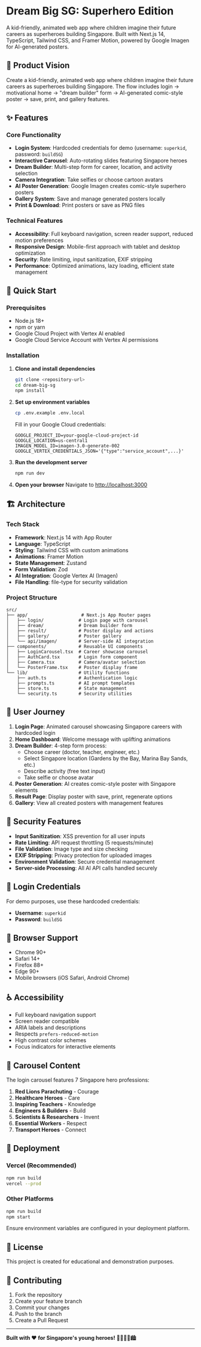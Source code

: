 # Dream Big SG: Superhero Edition

A kid-friendly, animated web app where children imagine their future careers as superheroes building Singapore. Built with Next.js 14, TypeScript, Tailwind CSS, and Framer Motion, powered by Google Imagen for AI-generated posters.

## 🎯 Product Vision

Create a kid-friendly, animated web app where children imagine their future careers as superheroes building Singapore. The flow includes login → motivational home → "dream builder" form → AI-generated comic-style poster → save, print, and gallery features.

## ✨ Features

### Core Functionality
- **Login System**: Hardcoded credentials for demo (username: `superkid`, password: `buildSG`)
- **Interactive Carousel**: Auto-rotating slides featuring Singapore heroes
- **Dream Builder**: Multi-step form for career, location, and activity selection
- **Camera Integration**: Take selfies or choose cartoon avatars
- **AI Poster Generation**: Google Imagen creates comic-style superhero posters
- **Gallery System**: Save and manage generated posters locally
- **Print & Download**: Print posters or save as PNG files

### Technical Features
- **Accessibility**: Full keyboard navigation, screen reader support, reduced motion preferences
- **Responsive Design**: Mobile-first approach with tablet and desktop optimization
- **Security**: Rate limiting, input sanitization, EXIF stripping
- **Performance**: Optimized animations, lazy loading, efficient state management

## 🚀 Quick Start

### Prerequisites
- Node.js 18+ 
- npm or yarn
- Google Cloud Project with Vertex AI enabled
- Google Cloud Service Account with Vertex AI permissions

### Installation

1. **Clone and install dependencies**
   ```bash
   git clone <repository-url>
   cd dream-big-sg
   npm install
   ```

2. **Set up environment variables**
   ```bash
   cp .env.example .env.local
   ```
   
   Fill in your Google Cloud credentials:
   ```env
   GOOGLE_PROJECT_ID=your-google-cloud-project-id
   GOOGLE_LOCATION=us-central1
   IMAGEN_MODEL_ID=imagen-3.0-generate-002
   GOOGLE_VERTEX_CREDENTIALS_JSON='{"type":"service_account",...}'
   ```

3. **Run the development server**
   ```bash
   npm run dev
   ```

4. **Open your browser**
   Navigate to [http://localhost:3000](http://localhost:3000)

## 🏗️ Architecture

### Tech Stack
- **Framework**: Next.js 14 with App Router
- **Language**: TypeScript
- **Styling**: Tailwind CSS with custom animations
- **Animations**: Framer Motion
- **State Management**: Zustand
- **Form Validation**: Zod
- **AI Integration**: Google Vertex AI (Imagen)
- **File Handling**: file-type for security validation

### Project Structure
```
src/
├── app/                    # Next.js App Router pages
│   ├── login/             # Login page with carousel
│   ├── dream/             # Dream builder form
│   ├── result/            # Poster display and actions
│   ├── gallery/           # Poster gallery
│   └── api/imagen/        # Server-side AI integration
├── components/            # Reusable UI components
│   ├── LoginCarousel.tsx  # Career showcase carousel
│   ├── AuthCard.tsx       # Login form component
│   ├── Camera.tsx         # Camera/avatar selection
│   └── PosterFrame.tsx    # Poster display frame
└── lib/                   # Utility functions
    ├── auth.ts            # Authentication logic
    ├── prompts.ts         # AI prompt templates
    ├── store.ts           # State management
    └── security.ts        # Security utilities
```

## 🎨 User Journey

1. **Login Page**: Animated carousel showcasing Singapore careers with hardcoded login
2. **Home Dashboard**: Welcome message with uplifting animations
3. **Dream Builder**: 4-step form process:
   - Choose career (doctor, teacher, engineer, etc.)
   - Select Singapore location (Gardens by the Bay, Marina Bay Sands, etc.)
   - Describe activity (free text input)
   - Take selfie or choose avatar
4. **Poster Generation**: AI creates comic-style poster with Singapore elements
5. **Result Page**: Display poster with save, print, regenerate options
6. **Gallery**: View all created posters with management features

## 🔐 Security Features

- **Input Sanitization**: XSS prevention for all user inputs
- **Rate Limiting**: API request throttling (5 requests/minute)
- **File Validation**: Image type and size checking
- **EXIF Stripping**: Privacy protection for uploaded images
- **Environment Validation**: Secure credential management
- **Server-side Processing**: All AI API calls handled securely

## 🎯 Login Credentials

For demo purposes, use these hardcoded credentials:
- **Username**: `superkid`
- **Password**: `buildSG`

## 📱 Browser Support

- Chrome 90+
- Safari 14+
- Firefox 88+
- Edge 90+
- Mobile browsers (iOS Safari, Android Chrome)

## ♿ Accessibility

- Full keyboard navigation support
- Screen reader compatible
- ARIA labels and descriptions
- Respects `prefers-reduced-motion`
- High contrast color schemes
- Focus indicators for interactive elements

## 🎨 Carousel Content

The login carousel features 7 Singapore hero professions:
1. **Red Lions Parachuting** - Courage
2. **Healthcare Heroes** - Care
3. **Inspiring Teachers** - Knowledge
4. **Engineers & Builders** - Build
5. **Scientists & Researchers** - Invent
6. **Essential Workers** - Respect
7. **Transport Heroes** - Connect

## 🚀 Deployment

### Vercel (Recommended)
```bash
npm run build
vercel --prod
```

### Other Platforms
```bash
npm run build
npm start
```

Ensure environment variables are configured in your deployment platform.

## 📝 License

This project is created for educational and demonstration purposes.

## 🤝 Contributing

1. Fork the repository
2. Create your feature branch
3. Commit your changes
4. Push to the branch
5. Create a Pull Request

---

**Built with ❤️ for Singapore's young heroes!** 🦸‍♂️🦸‍♀️🏙️
